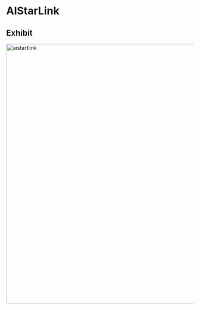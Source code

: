 # AIStarLink
## Exhibit  
<img src = "https://raw.githubusercontent.com/Workspace-Sugar0612/AIStarLink/main/IMG/DEMO.gif" width="700" alt="aistartlink">